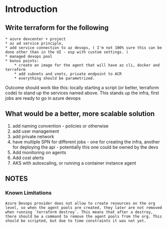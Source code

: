 # Introduction

## Write terraform for the following

    * azure devcenter + project
    * az ad service principle,
    * add service connection to az devops, ( I'm not 100% sure this can be done other than in the UI - esp with custom settings. )
    * managed devops pool
    * bonus points: 
        * create an image for the agent that will have az cli, docker and terraform 
        * add subnets and vnets, private endpoint to ACR
        * everything should be parametrized.

Outcome should work like this:
locally starting a script (or better, terraform code) to stand up the services named above. This stands up the infra, first jobs are ready to go in azure devops

## What would be a better, more scalable solution

1. add naming convention - policies or otherwise
1. add user management
1. add private network
1. have multiple SPN for different jobs - one for creating the infra, another for deploying the api - potentially this one could be owned by the devs
1. Add monitoring on agents
1. Add cost alerts
1. AKS with autoscaling, or running a container instance agent

## NOTES

### Known Limitations

    Azure Devops provider does not allow to create resources on the org level, so when the agent pools are created, they later are not removed when running `terraform destroy`. This means that after a destroy, there should be a command to remove the agent pools from the org. This should be scripted, but due to time constraints it was not yet.
